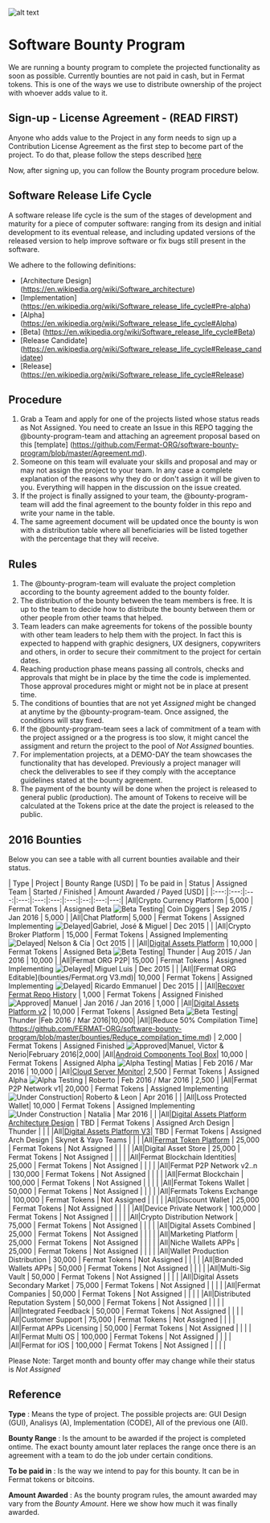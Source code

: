 ![alt text](https://github.com/bitDubai/media-kit/blob/master/MediaKit/Fermat%20Branding/Fermat%20Logotype/Fermat_Logo_3D.png "Fermat Logo")

# Software Bounty Program

We are running a bounty program to complete the projected functionality as soon as possible. Currently bounties are not paid in cash, but in Fermat tokens. This is one of the ways we use to distribute ownership of the project with whoever adds value to it. 

## Sign-up - License Agreement - (READ FIRST)
Anyone who adds value to the Project in any form needs to sign up a Contribution License Agreement as the first step to become part of the project. To do that, please follow the steps described [here](https://github.com/bitDubai/contribution-program/tree/master/license-agreements/README.md) 

Now, after signing up,  you can follow the Bounty program procedure below.

## Software Release Life Cycle

A software release life cycle is the sum of the stages of development and maturity for a piece of computer software: ranging from its design and initial development to its eventual release, and including updated versions of the released version to help improve software or fix bugs still present in the software.

We adhere to the following definitions:

* [Architecture Design] (https://en.wikipedia.org/wiki/Software_architecture)
* [Implementation] (https://en.wikipedia.org/wiki/Software_release_life_cycle#Pre-alpha)
* [Alpha] (https://en.wikipedia.org/wiki/Software_release_life_cycle#Alpha)
* [Beta] (https://en.wikipedia.org/wiki/Software_release_life_cycle#Beta)
* [Release Candidate] (https://en.wikipedia.org/wiki/Software_release_life_cycle#Release_candidatee)
* [Release] (https://en.wikipedia.org/wiki/Software_release_life_cycle#Release)



## Procedure

1. Grab a Team and apply for one of the projects listed whose status reads as Not Assigned. You need to create an Issue in this REPO tagging the @bounty-program-team and attaching an agreement proposal based on this [template] (https://github.com/Fermat-ORG/software-bounty-program/blob/master/Agreement.md).
2. Someone on this team will evaluate your skills and proposal and may or may not assign the project to your team. In any case a complete explanation of the reasons why they do or don't assign it will be given to you. Everything will happen in the discussion on the issue created.
3. If the project is finally assigned to your team, the @bounty-program-team will add the final agreement to the bounty folder in this repo and write your name in the table.
4. The same agreement document will be updated once the bounty is won with a distribution table where all beneficiaries will be listed together with the percentage that they will receive.

## Rules

1. The @bounty-program-team will evaluate the project completion according to the bounty agreement added to the bounty folder.
2. The distribution of the bounty between the team members is free. It is up to the team to decide how to distribute the bounty between them or other people from other teams that helped.
3. Team leaders can make agreements for tokens of the possible bounty with other team leaders to help them with the project. In fact this is expected to happend with graphic designers, UX designers, copywriters and others, in order to secure their commitment to the project for certain dates.
4. Reaching production phase means passing all controls, checks and approvals that might be in place by the time the code is implemented. Those approval procedures might or might not be in place at present time.
5. The conditions of bounties that are not yet _Assigned_ might be changed at anytime by the @bounty-program-team. Once assigned, the conditions will stay fixed.
6. If the @bounty-program-team sees a lack of commitment of a team with the project assigned or a the progress is too slow, it might cancel the assigment and return the project to the pool of _Not Assigned_ bounties.
7. For implementation projects, at a DEMO-DAY the team showcases the functionality that has developed. Previously a project manager will check the deliverables to see if they comply with the acceptance guidelines stated at the bounty agreement.
8. The payment of the bounty will be done when the project is released to general public (production). The amount of Tokens to receive will be calculated at the Tokens price at the date the project is released to the public.

## 2016 Bounties

Below you can see a table with all current bounties available and their status. 

| Type | Project | Bounty Range [USD] | To be paid in | Status | Assigned Team | Started / Finished | Amount Awarded / Payed [USD] |
|:---:|:---:|:---:|:---:|:---:|:---:|:---:|:--:|:---:|---:|
|All|Crypto Currency Platform | 5,000 | Fermat Tokens | Assigned Beta ![Beta Testing](https://raw.githubusercontent.com/Fermat-ORG/software-bounty-program/master/beta-testing.png "Beta testing")| Coin Diggers | Sep 2015 / Jan 2016 | 5,000 | 
|All|Chat Platform| 5,000 | Fermat Tokens | Assigned Implementing  ![Delayed](https://raw.githubusercontent.com/Fermat-ORG/software-bounty-program/master/delayed-small.png "Delayed")|Gabriel, José & Miguel | Dec 2015 | | 
|All|Crypto Broker Platform | 15,000 | Fermat Tokens | Assigned Implementing  ![Delayed](https://raw.githubusercontent.com/Fermat-ORG/software-bounty-program/master/delayed-small.png "Delayed")| Nelson & Cía | Oct 2015 | | 
|All|[Digital Assets Platform](https://github.com/FERMAT-ORG/bounty-program/blob/master/bounties/Digital-Asset-Platform.md) | 10,000 | Fermat Tokens | Assigned Beta ![Beta Testing](https://raw.githubusercontent.com/Fermat-ORG/software-bounty-program/master/beta-testing.png "Beta testing")| Thunder | Aug 2015 / Jan 2016 | 10,000 | 
|All|Fermat ORG P2P| 15,000 | Fermat Tokens | Assigned Implementing  ![Delayed](https://raw.githubusercontent.com/Fermat-ORG/software-bounty-program/master/delayed-small.png "Delayed")| Miguel Luis | Dec 2015 | | 
|All|[Fermat ORG Editable](bounties/Fermat.org V3.md)| 10,000 | Fermat Tokens | Assigned Implementing  ![Delayed](https://raw.githubusercontent.com/Fermat-ORG/software-bounty-program/master/delayed-small.png "Delayed")| Ricardo Emmanuel | Dec 2015 | |
|All|[Recover Fermat Repo History](https://github.com/Fermat-ORG/bounty-program/blob/master/bounties/Recover-FermatRepoHistory.md) | 1,000 | Fermat Tokens | Assigned Finished ![Approved](https://raw.githubusercontent.com/Fermat-ORG/software-bounty-program/master/approved-stamp.png "Approved")| Manuel | Jan 2016 / Jan 2016 | 1,000 | 
|All|[Digital Assets Platform v2](https://github.com/FERMAT-ORG/bounty-program/blob/master/bounties/Digital%20Assets%20Platform%20v2.md) | 10,000 | Fermat Tokens | Assigned Beta ![Beta Testing](https://raw.githubusercontent.com/Fermat-ORG/software-bounty-program/master/beta-testing.png "Beta testing")| Thunder  |Feb 2016 / Mar 2016|10,000| 
|All|[Reduce 50% Compilation Time] (https://github.com/FERMAT-ORG/software-bounty-program/blob/master/bounties/Reduce_compilation_time.md) | 2,000 | Fermat Tokens | Assigned Finished ![Approved](https://raw.githubusercontent.com/Fermat-ORG/software-bounty-program/master/approved-stamp.png "Approved")|Manuel, Victor & Nerio|February 2016|2,000| 
|All|[Android Components Tool Box](https://github.com/FERMAT-ORG/bounty-program/blob/master/bounties/Android_Toolbox_v1.md)| 10,000 | Fermat Tokens | Assigned Alpha ![Alpha Testing](https://raw.githubusercontent.com/Fermat-ORG/software-bounty-program/master/alpha-testing.png "Alpha testing")| Matias | Feb 2016 / Mar 2016 | 10,000 | 
|All|[Cloud Server Monitor](https://github.com/Rart3001/bounty-program/blob/master/bounties/P2P_Cloud_Server_v1.md)| 2,500 | Fermat Tokens |  Assigned Alpha ![Alpha Testing](https://raw.githubusercontent.com/Fermat-ORG/software-bounty-program/master/alpha-testing.png "Alpha testing") | Roberto | Feb 2016 / Mar 2016 | 2,500 | 
|All|Fermat P2P Network v1| 20,000 | Fermat Tokens | Assigned Implementing ![Under Construction](https://raw.githubusercontent.com/Fermat-ORG/software-bounty-program/master/under-construction.png "Under Construction")| Roberto & Leon | Apr 2016 | | 
|All|Loss Protected Wallet| 10,000 | Fermat Tokens | Assigned Implementing ![Under Construction](https://raw.githubusercontent.com/Fermat-ORG/software-bounty-program/master/under-construction.png "Under Construction") | Natalia | Mar 2016 | | 
|All|[Digital Assets Platform Architecture Design](https://github.com/FERMAT-ORG/bounty-program/blob/master/bounties/Digital%20Assets%20Platform%20Architecture%20Design.md) | TBD | Fermat Tokens | Assigned Arch Design | Thunder | | | 
|All|[Digital Assets Platform V3](https://github.com/FERMAT-ORG/bounty-program/blob/master/bounties/Digital%20Assets%20Platform%20v3.md)| TBD | Fermat Tokens | Assigned Arch Design | Skynet & Yayo Teams | | |
|All|[Fermat Token Platform](https://github.com/FERMAT-ORG/bounty-program/blob/master/bounties/Fermat-Token-Platform.md) | 25,000 | Fermat Tokens | Not Assigned | | | | 
|All|Digital Asset Store | 25,000 | Fermat Tokens | Not Assigned | | | | 
|All|Fermat Blockchain Identities| 25,000 | Fermat Tokens | Not Assigned | | | | 
|All|Fermat P2P Network v2..n | 130,000 | Fermat Tokens | Not Assigned | | | | 
|All|Fermat Blockchain | 100,000 | Fermat Tokens | Not Assigned | | | | 
|All|Fermat Tokens Wallet | 50,000 | Fermat Tokens | Not Assigned | | | | 
|All|Fermats Tokens Exchange | 100,000 | Fermat Tokens | Not Assigned | | | | 
|All|Discount Wallet | 25,000 | Fermat Tokens | Not Assigned | | | | 
|All|Device Private Network | 100,000 | Fermat Tokens | Not Assigned | | | | 
|All|Crypto Distribution Network | 75,000 | Fermat Tokens | Not Assigned | | | | 
|All|Digital Assets Combined | 25,000 | Fermat Tokens | Not Assigned | | | | 
|All|Marketing Platform | 25,000 | Fermat Tokens | Not Assigned | | | | 
|All|Niche Wallets APPs | 25,000 | Fermat Tokens | Not Assigned | | | | 
|All|Wallet Production Distribution | 30,000 | Fermat Tokens | Not Assigned | | | | 
|All|Branded Wallets APPs | 50,000 | Fermat Tokens | Not Assigned | | | | 
|All|Multi-Sig Vault | 50,000 | Fermat Tokens | Not Assigned | | | | 
|All|Digital Assets Secondary Market | 75,000 | Fermat Tokens | Not Assigned | | | | 
|All|Fermat Companies | 50,000 | Fermat Tokens | Not Assigned | | | | 
|All|Distributed Reputation System | 50,000 | Fermat Tokens | Not Assigned | | | | 
|All|Integrated Feedback | 50,000 | Fermat Tokens | Not Assigned | | | | 
|All|Customer Support | 75,000 | Fermat Tokens | Not Assigned | | | | 
|All|Fermat APPs Licensing | 50,000 | Fermat Tokens | Not Assigned | | | | 
|All|Fermat Multi OS | 100,000 | Fermat Tokens | Not Assigned | | | | 
|All|Fermat for iOS | 100,000 | Fermat Tokens | Not Assigned | | | | 



Please Note: Target month and bounty offer may change while their status is _Not Assigned_

## Reference 

**Type** : Means the type of project. The possible projects are: GUI Design (GUI), Analisys (A), Implementation (CODE), All of the previous one (All).

**Bounty Range** : Is the amount to be awarded if the project is completed ontime. The exact bounty amount later replaces the range once there is an agreement with a team to do the job under certain conditions.

**To be paid in** : Is the way we intend to pay for this bounty. It can be in Fermat tokens or bitcoins.

**Amount Awarded** : As the bounty program rules, the amount awarded may vary from the _Bounty Amount_. Here we show how much it was finally awarded.

